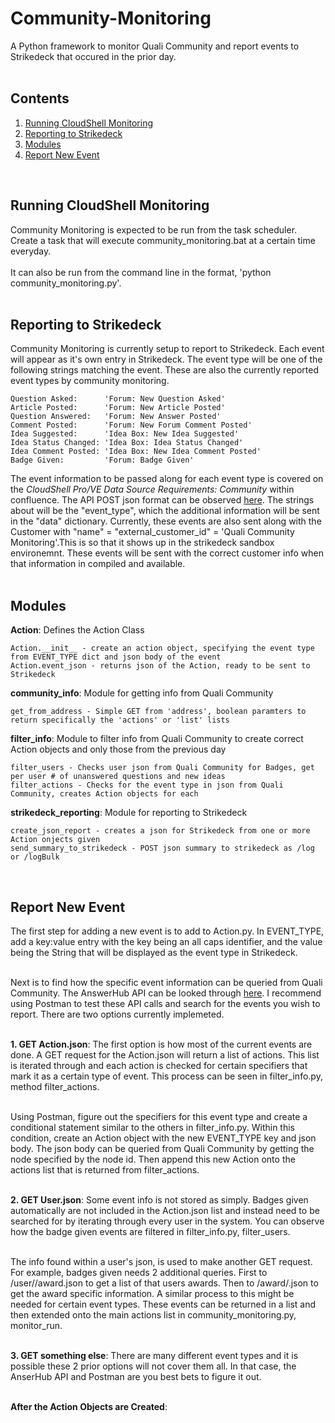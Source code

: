 # Community-Monitoring

A Python framework to monitor Quali Community and report events to Strikedeck that occured in the prior day. <br /><br />


## Contents
1. [Running CloudShell Monitoring](#running)
2. [Reporting to Strikedeck](#reporting)
3. [Modules](#modules)
4. [Report New Event](#report)
<br />


<a name="running"></a>
## Running CloudShell Monitoring

Community Monitoring is expected to be run from the task scheduler. Create a task that will execute community_monitoring.bat at a certain time everyday. <br /><br />
It can also be run from the command line in the format, 'python community_monitoring.py'.
<br /><br />


<a name="reporting"></a>
## Reporting to Strikedeck

Community Monitoring is currently setup to report to Strikedeck. Each event will appear as it's own entry in Strikedeck. The event type will be one of the following strings matching the event. These are also the currently reported event types by community monitoring.

    Question Asked:      'Forum: New Question Asked'
    Article Posted:      'Forum: New Article Posted'
    Question Answered:   'Forum: New Answer Posted'
    Comment Posted:      'Forum: New Forum Comment Posted'
    Idea Suggested:      'Idea Box: New Idea Suggested'
    Idea Status Changed: 'Idea Box: Idea Status Changed'
    Idea Comment Posted: 'Idea Box: New Idea Comment Posted'
    Badge Given:         'Forum: Badge Given'

The event information to be passed along for each event type is covered on the *CloudShell Pro/VE Data Source Requirements: Community* within confluence. The API POST json format can be observed [here](https://cs.strikedeck.com/knowledge/event-api-details). The strings about will be the "event_type", which the additional information will be sent in the "data" dictionary. Currently, these events are also sent along with the Customer with "name" = "external_customer_id" = 'Quali Community Monitoring'.This is so that it shows up in the strikedeck sandbox environemnt. These events will be sent with the correct customer info when that information in compiled and available.<br /><br />


<a name="modules"></a>
## Modules

**Action**: Defines the Action Class

    Action.__init__ - create an action object, specifying the event type from EVENT_TYPE dict and json body of the event  
    Action.event_json - returns json of the Action, ready to be sent to Strikedeck

**community_info**: Module for getting info from Quali Community

    get_from_address - Simple GET from 'address', boolean paramters to return specifically the 'actions' or 'list' lists
    
**filter_info**: Module to filter info from Quali Community to create correct Action objects and only those from the previous day

    filter_users - Checks user json from Quali Community for Badges, get per user # of unanswered questions and new ideas
    filter_actions - Checks for the event type in json from Quali Community, creates Action objects for each
    
**strikedeck_reporting**: Module for reporting to Strikedeck

    create_json_report - creates a json for Strikedeck from one or more Action onjects given
    send_summary_to_strikedeck - POST json summary to strikedeck as /log or /logBulk
<br />

<a name="report"></a>
## Report New Event

The first step for adding a new event is to add to Action.py. In EVENT_TYPE, add a key:value entry with the key being an all caps identifier, and the value being the String that will be displayed as the event type in Strikedeck.<br /><br />

Next is to find how the specific event information can be queried from Quali Community. The AnswerHub API can be looked through [here](https://api.dzonesoftware.com/v2/reference). I recommend using Postman to test these API calls and search for the events you wish to report. There are two options currently implemeted.<br /><br />

**1. GET Action.json**:
The first option is how most of the current events are done. A GET request for the Action.json will return a list of actions. This list is iterated through and each action is checked for certain specifiers that mark it as a certain type of event. This process can be seen in filter_info.py, method filter_actions.<br /><br />

Using Postman, figure out the specifiers for this event type and create a conditional statement similar to the others in filter_info.py. Within this condition, create an Action object with the new EVENT_TYPE key and json body. The json body can be queried from Quali Community by getting the node specified by the node id. Then append this new Action onto the actions list that is returned from filter_actions.<br /><br />

**2. GET User.json**:
Some event info is not stored as simply. Badges given automatically are not included in the Action.json list and instead need to be searched for by iterating through every user in the system. You can observe how the badge given events are filtered in filter_info.py, filter_users.<br /><br />

The info found within a user's json, is used to make another GET request. For example, badges given needs 2 additional queries. First to /user/<user id>/award.json to get a list of that users awards. Then to /award/<award id>.json to get the award specific information. A similar process to this might be needed for certain event types. These events can be returned in a list and then extended onto the main actions list in community_monitoring.py, monitor_run.<br /><br />

**3. GET something else**:
There are many different event types and it is possible these 2 prior options will not cover them all. In that case, the AnserHub API and Postman are you best bets to figure it out.<br /><br />

**After the Action Objects are Created**:

    



